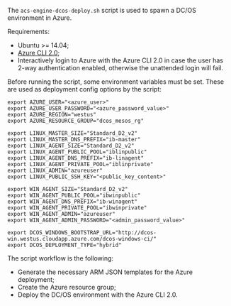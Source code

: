 The `acs-engine-dcos-deploy.sh` script is used to spawn a DC/OS environment in Azure.

Requirements:
- Ubuntu >= 14.04;
- [Azure CLI 2.0](https://docs.microsoft.com/en-us/cli/azure/install-azure-cli);
- Interactively login to Azure with the Azure CLI 2.0 in case the user has 2-way authentication enabled, otherwise the unattended login will fail.

Before running the script, some environment variables must be set. These are used as deployment config options by the script:

```
export AZURE_USER="<azure_user>"
export AZURE_USER_PASSWORD="<azure_password_value>"
export AZURE_REGION="westus"
export AZURE_RESOURCE_GROUP="dcos_mesos_rg"

export LINUX_MASTER_SIZE="Standard_D2_v2"
export LINUX_MASTER_DNS_PREFIX="ib-master"
export LINUX_AGENT_SIZE="Standard_D2_v2"
export LINUX_AGENT_PUBLIC_POOL="iblinpublic"
export LINUX_AGENT_DNS_PREFIX="ib-linagent"
export LINUX_AGENT_PRIVATE_POOL="iblinprivate"
export LINUX_ADMIN="azureuser"
export LINUX_PUBLIC_SSH_KEY="<public_key_content>"

export WIN_AGENT_SIZE="Standard_D2_v2"
export WIN_AGENT_PUBLIC_POOL="ibwinpublic"
export WIN_AGENT_DNS_PREFIX="ib-winagent"
export WIN_AGENT_PRIVATE_POOL="ibwinprivate"
export WIN_AGENT_ADMIN="azureuser"
export WIN_AGENT_ADMIN_PASSWORD="<admin_password_value>"

export DCOS_WINDOWS_BOOTSTRAP_URL="http://dcos-win.westus.cloudapp.azure.com/dcos-windows-ci/"
export DCOS_DEPLOYMENT_TYPE="hybrid"
```

The script workflow is the following:

- Generate the necessary ARM JSON templates for the Azure deployment;
- Create the Azure resource group;
- Deploy the DC/OS environment with the Azure CLI 2.0.
